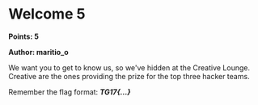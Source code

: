 # Welcome 5
**Points: 5**

**Author: maritio_o**

We want you to get to know us, so we've hidden at the Creative Lounge. Creative are the ones providing the prize for the top three hacker teams.

Remember the flag format: **_TG17{...}_**
